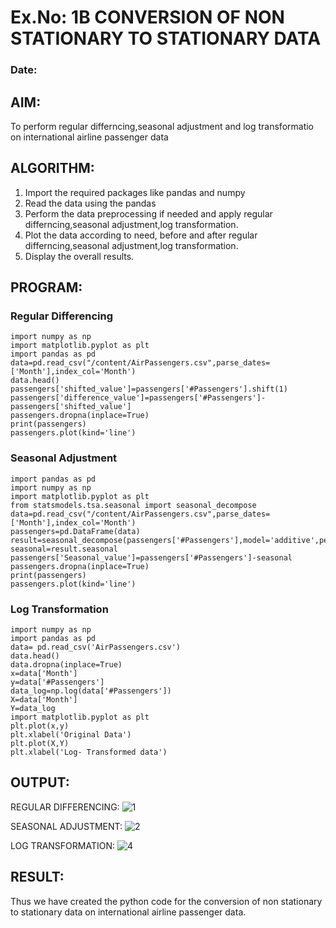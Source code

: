 # Ex.No: 1B                     CONVERSION OF NON STATIONARY TO STATIONARY DATA
### Date: 

## AIM:
To perform regular differncing,seasonal adjustment and log transformatio on international airline passenger data
## ALGORITHM:
1. Import the required packages like pandas and numpy
2. Read the data using the pandas
3. Perform the data preprocessing if needed and apply regular differncing,seasonal adjustment,log transformation.
4. Plot the data according to need, before and after regular differncing,seasonal adjustment,log transformation.
5. Display the overall results.
## PROGRAM:
### Regular Differencing
```
import numpy as np
import matplotlib.pyplot as plt
import pandas as pd
data=pd.read_csv("/content/AirPassengers.csv",parse_dates=['Month'],index_col='Month')
data.head()
passengers['shifted_value']=passengers['#Passengers'].shift(1)
passengers['difference_value']=passengers['#Passengers']-passengers['shifted_value']
passengers.dropna(inplace=True)
print(passengers)
passengers.plot(kind='line')
```

### Seasonal Adjustment
```
import pandas as pd
import numpy as np
import matplotlib.pyplot as plt
from statsmodels.tsa.seasonal import seasonal_decompose
data=pd.read_csv("/content/AirPassengers.csv",parse_dates=['Month'],index_col='Month')
passengers=pd.DataFrame(data)
result=seasonal_decompose(passengers['#Passengers'],model='additive',period=1)
seasonal=result.seasonal
passengers['Seasonal_value']=passengers['#Passengers']-seasonal
passengers.dropna(inplace=True)
print(passengers)
passengers.plot(kind='line')
```
### Log Transformation
```
import numpy as np
import pandas as pd
data= pd.read_csv('AirPassengers.csv')
data.head()
data.dropna(inplace=True)
x=data['Month']
y=data['#Passengers']
data_log=np.log(data['#Passengers'])
X=data['Month']
Y=data_log
import matplotlib.pyplot as plt
plt.plot(x,y)
plt.xlabel('Original Data')
plt.plot(X,Y)
plt.xlabel('Log- Transformed data')
```

## OUTPUT:

REGULAR DIFFERENCING:
![1](https://github.com/saieswar1607/TSA_EXP1B/assets/93427011/3af16d37-0cec-4715-af5e-c37e807ee819)



SEASONAL ADJUSTMENT:
![2](https://github.com/saieswar1607/TSA_EXP1B/assets/93427011/20a001e7-7129-429a-884f-3055b1d84c18)


LOG TRANSFORMATION:
![4](https://github.com/saieswar1607/TSA_EXP1B/assets/93427011/94942c8c-405b-40a0-8a53-28a1cbb71193)





## RESULT:
Thus we have created the python code for the conversion of non stationary to stationary data on international airline passenger
data.
